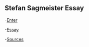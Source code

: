 Stefan Sagmeister Essay
-----------------------

-[Enter]( https://github.com/ethanmcgonigle/Stefan-Sagmeister.git/mockenter.html)

-[Essay]( https://github.com/ethanmcgonigle/Stefan-Sagmeister.git/mockessay.html)

-[Sources]( https://github.com/ethanmcgonigle/Stefan-Sagmeister.git/mocksources.html)

